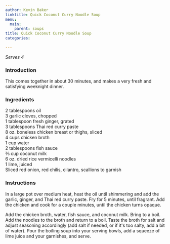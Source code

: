 ```yaml
---
author: Kevin Baker
linktitle: Quick Coconut Curry Noodle Soup
menu:
  main:
    parent: soups
title: Quick Coconut Curry Noodle Soup
categories:

---
```

*Serves 4*

### Introduction

This comes together in about 30 minutes, and makes a very fresh and satisfying weeknight dinner.

### Ingredients

<div class="ingredient-list">

2 tablespoons oil  
3 garlic cloves, chopped  
1 tablespoon fresh ginger, grated  
3 tablespoons Thai red curry paste  
8 oz. boneless chicken breast or thighs, sliced  
4 cups chicken broth  
1 cup water  
2 tablespoons fish sauce  
⅔ cup coconut milk  
6 oz. dried rice vermicelli noodles  
1 lime, juiced  
Sliced red onion, red chilis, cilantro, scallions to garnish  

</div>

### Instructions

In a large pot over medium heat, heat the oil until shimmering and add the garlic, ginger, and Thai red curry paste. Fry for 5 minutes, until fragrant. Add the chicken and cook for a couple minutes, until the chicken turns opaque.

Add the chicken broth, water, fish sauce, and coconut milk. Bring to a boil. Add the noodles to the broth and return to a boil. Taste the broth for salt and adjust seasoning accordingly (add salt if needed, or if it's too salty, add a bit of water). Pour the boiling soup into your serving bowls, add a squeeze of lime juice and your garnishes, and serve. 
